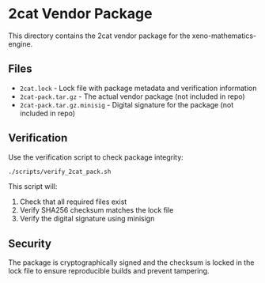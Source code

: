 # 2cat Vendor Package

This directory contains the 2cat vendor package for the xeno-mathematics-engine.

## Files

- `2cat.lock` - Lock file with package metadata and verification information
- `2cat-pack.tar.gz` - The actual vendor package (not included in repo)
- `2cat-pack.tar.gz.minisig` - Digital signature for the package (not included in repo)

## Verification

Use the verification script to check package integrity:

```bash
./scripts/verify_2cat_pack.sh
```

This script will:
1. Check that all required files exist
2. Verify SHA256 checksum matches the lock file
3. Verify the digital signature using minisign

## Security

The package is cryptographically signed and the checksum is locked in the lock file to ensure reproducible builds and prevent tampering.